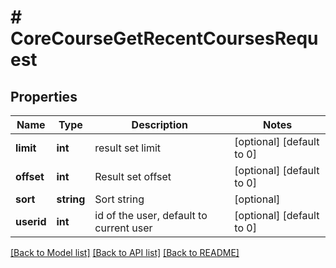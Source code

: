 # # CoreCourseGetRecentCoursesRequest

## Properties

Name | Type | Description | Notes
------------ | ------------- | ------------- | -------------
**limit** | **int** | result set limit | [optional] [default to 0]
**offset** | **int** | Result set offset | [optional] [default to 0]
**sort** | **string** | Sort string | [optional]
**userid** | **int** | id of the user, default to current user | [optional] [default to 0]

[[Back to Model list]](../../README.md#models) [[Back to API list]](../../README.md#endpoints) [[Back to README]](../../README.md)

